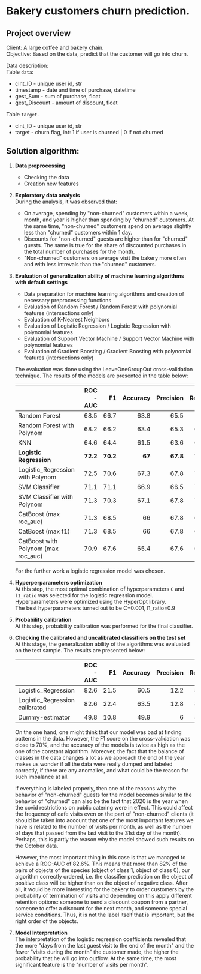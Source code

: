 # Bakery customers churn prediction.  
  
## Project overview
Client: A large coffee and bakery chain.  
Objective: Based on the data, predict that the customer will go into churn.

Data description:  
Table `data`:  
- clnt_ID - unique user id, str   
- timestamp - date and time of purchase, datetime
- gest_Sum - sum of purchase, float
- gest_Discount - amount of discount, float
 
Table `target`.
- clnt_ID - unique user id, str
- target - churn flag, int: 1 if user is churned | 0 if not churned


## Solution algorithm:  
1. **Data preprocessing**  
    - Checking the data
    - Creation new features

2. **Exploratory data analysis**  
During the analysis, it was observed that:   

    - On average, spending by "non-churned" customers within a week, month, and year is higher than spending by "churned" customers.  At the same time, "non-churned" customers spend on average slightly less than "churned" customers within 1 day.  
    - Discounts for "non-churned" guests are higher than for "churned" guests. The same is true for the share of discounted purchases in the total number of purchases for the month.  
    - "Non-churned" customers on average visit the bakery more often and with less intrevals than the "churned" customers.

3. **Evaluation of generalization ability of machine learning algorithms with default settings**  
    - Data preparation for machine learning algorithms and creation of necessary preprocessing functions
    - Evaluation of Random Forest / Random Forest with polynomial features (intersections only)
    - Evaluation of K-Nearest Neighbors
    - Evaluation of Logistic Regression / Logistic Regression with polynomial features
    - Evaluation of Support Vector Machine / Support Vector Machine with polynomial features
    - Evaluation of Gradient Boosting / Gradient Boosting with polynomial features (intersections only)  

    The evaluation was done using the LeaveOneGroupOut cross-validation technique. The results of the models are presented in the table below:  

    |                                     |   ROC-AUC |   F1 |   Accuracy |   Precision |   Recall |
    |:------------------------------------|----------:|-----:|-----------:|------------:|---------:|
    | Random Forest                       |      68.5 | 66.7 |       63.8 |        65.5 |     68   |
    | Random Forest with Polynom          |      68.2 | 66.2 |       63.4 |        65.3 |     67.1 |
    | KNN                                 |      64.6 | 64.4 |       61.5 |        63.6 |     65.3 |
    | **Logistic Regression**             |  **72.2** |**70.2**|   **67** | **67.8**    | **72.7** |
    | Logistic_Regression with Polynom    |      72.5 | 70.6 |       67.3 |        67.8 |     73.6 |
    | SVM Classifier                      |      71.1 | 71.1 |       66.9 |        66.5 |     76.4 |
    | SVM Classifier with Polynom         |      71.3 | 70.3 |       67.1 |        67.8 |     72.9 |
    | CatBoost (max roc_auc)              |      71.3 | 68.5 |       66   |        67.8 |     69.3 |
    | CatBoost (max f1)                   |      71.3 | 68.5 |       66   |        67.8 |     69.3 |
    | CatBoost with Polynom (max roc_auc) |      70.9 | 67.6 |       65.4 |        67.6 |     67.7 |
    
    For the further work a logistic regression model was chosen. 

4. **Hyperperparameters optimization**  
At this step, the most optimal combination of hyperparameters `C` and `l1_ratio` was selected for the logistic regression model. Hyperparameters were optimized using the HyperOpt library.  
The best hyperparameters turned out to be C=0.001, l1_ratio=0.9

5. **Probability calibration**  
At this step, probability calibration was performed for the final classifier.  

6. **Checking the calibrated and uncalibrated classifiers on the test set**    
At this stage, the generalization ability of the algorithms was evaluated on the test sample. The results are presented below:   

    |                                |   ROC-AUC |   F1 |   Accuracy |   Precision |   Recall |
    |:-------------------------------|----------:|-----:|-----------:|------------:|---------:|
    | Logistic_Regression            |      82.6 | 21.5 |       60.5 |        12.2 |     88.8 |
    | Logistic_Regression calibrated |      82.6 | 22.4 |       63.5 |        12.8 |     86.3 |
    | Dummy-estimator                |      49.8 | 10.8 |       49.9 |         6   |     49.7 |

    On the one hand, one might think that our model was bad at finding patterns in the data. However, the F1 score on the cross-validation was close to 70%, and the accuracy of the models is twice as high as the one of the constant algorithm. Moreover, the fact that the balance of classes in the data changes a lot as we approach the end of the year makes us wonder if all the data were really dumped and labeled correctly, if there are any anomalies, and what could be the reason for such imbalance at all.  
  
    If everything is labeled properly, then one of the reasons why the behavior of "non-churned" guests for the model becomes similar to the behavior of "churned" can also be the fact that 2020 is the year when the covid restrictions on public catering were in effect. This could affect the frequency of cafe visits even on the part of "non-churned" clients (it should be taken into account that one of the most important features we have is related to the number of visits per month, as well as the number of days that passed from the last visit to the 31st day of the month).  
    Perhaps, this is partly the reason why the model showed such results on the October data. 

    However, the most important thing in this case is that we managed to achieve a ROC-AUC of 82.6%. This means that more than 82% of the pairs of objects of the species (object of class 1, object of class 0), our algorithm correctly ordered, i.e. the classifier prediction on the object of positive class will be higher than on the object of negative class. After all, it would be more interesting for the bakery to order customers by the probability of termination of visits and depending on this apply different retention options: someone to send a discount coupon from a partner, someone to offer a discount for the next month, and someone special service conditions. Thus, it is not the label itself that is important, but the right order of the objects.

7. **Model Interpretation**  
The interpretation of the logistic regression coefficients revealed that the more "days from the last guest visit to the end of the month" and the fewer "visits during the month" the customer made, the higher the probability that he will go into outflow. At the same time, the most significant feature is the "number of visits per month".